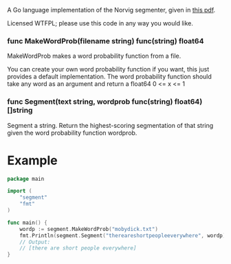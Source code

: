 A Go language implementation of the Norvig segmenter, given in [this pdf](http://norvig.com/ngrams/ch14.pdf).

Licensed WTFPL; please use this code in any way you would like.

### func MakeWordProb(filename string) func(string) float64

MakeWordProb makes a word probability function from a file.

You can create your own word probability function if you want, this just provides a default implementation. The word probability function should take any word as an argument and return a float64 0 &lt;= x &lt;= 1

### func Segment(text string, wordprob func(string) float64) []string

Segment a string. Return the highest-scoring segmentation of that string given the word probability function wordprob.

# Example

```go
package main

import (
	"segment"
	"fmt"
)

func main() {
	wordp := segment.MakeWordProb("mobydick.txt")
	fmt.Println(segment.Segment("thereareshortpeopleeverywhere", wordp))
	// Output:
	// [there are short people everywhere]
}
